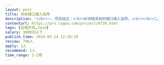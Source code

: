 ```yaml
---                
layout: post       
title: 系统接口接入指导           
description: '</br>一、项目描述：</br>区块链系统的接口接入指导。</br></br>二、主要功能点：</br>1.ETH 钱包的接入</br>2.转入接口对接</br>3.转出接口对接</br>4.钱包操作安全方案</br></br>三、人员要求：</br>1、精通java开发；</br>2、熟悉区块链相关的技术原理；</br>3、良好的沟通能力和契约精神。</br>'     
contenturl: https://pro.lagou.com/project/6720.html      
tags: [后端开发,Java]            
salary: 3000元以下          
publish_time: 2018-03-14 12:29:29         
review: 796人                   
apply: 2人                   
recommend: 1人                   
time_range: 1-2周              
---                 
```

